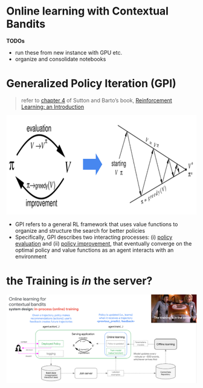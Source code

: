 # Online learning with Contextual Bandits

**TODOs**
* run these from new instance with GPU etc.
* organize and consolidate notebooks 


# Generalized Policy Iteration (GPI)

> refer to [chapter 4](http://www.incompleteideas.net/book/ebook/node40.html) of Sutton and Barto’s book, [Reinforcement Learning: an Introduction](http://www.incompleteideas.net/book/ebook/the-book.html)

<p align="center">
    <img src='imgs/gpi.png' width='855' height='262' />
</p>

* GPI refers to a general RL framework that uses value functions to organize and structure the search for better policies
* Specifically, GPI describes two interacting processes: (i) [policy evaluation](http://www.incompleteideas.net/book/ebook/node41.html) and (ii) [policy improvement](http://www.incompleteideas.net/book/ebook/node42.html), that eventually converge on the optimal policy and value functions as an agent interacts with an environment



# the Training is *in* the server?

<p align="center">
    <img src='imgs/in_process_learning_RA.png' width='1200' />
</p>